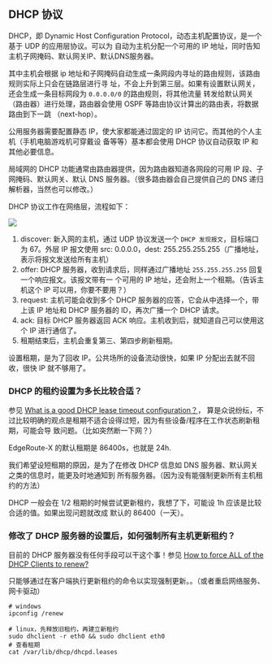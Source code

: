 ## DHCP 协议

DHCP，即 Dynamic Host Configuration Protocol，动态主机配置协议，是一个基于 UDP 的应用层协议。可以为
自动为主机分配一个可用的 IP 地址，同时告知主机子网掩码、默认网关IP、默认DNS服务器。

其中主机会根据 ip 地址和子网掩码自动生成一条网段内寻址的路由规则，该路由规则实际上只会在链路层进行寻
址，不会上升到第三层。如果有设置默认网关，还会生成一条目标网段为 `0.0.0.0/0` 的路由规则，将其他流量
转发给默认网关（路由器）进行处理，路由器会使用 OSPF 等路由协议计算出的路由表，将数据路由到下一跳
（next-hop）。

公用服务器需要配置静态 IP，使大家都能通过固定的 IP 访问它。而其他的个人主机（手机电脑游戏机可穿戴设
备等等）基本都会使用 DHCP 协议自动获取 IP 和其他必要信息。

局域网的 DHCP 功能通常由路由器提供，因为路由器知道各网段的可用 IP 段、子网掩码、默认网关、默认 DNS
服务器。（很多路由器会自己提供自己的 DNS 递归解析器，当然也可以修改。）

DHCP 协议工作在网络层，流程如下：

![](./_imgs/dhcp_flow.png)

1. discover: 新入网的主机，通过 UDP 协议发送一个 `DHCP 发现报文`，目标端口为 67。外层 IP 报文使用
   src: 0.0.0.0，dest: 255.255.255.255（广播地址，表示将报文发送给所有主机）
1. offer: DHCP 服务器，收到请求后，同样通过广播地址 `255.255.255.255` 回复一个响应报文。该报文带有一
   个可用的 IP 地址，还会附上一个租期。（告诉主机这个 IP 可以用，你要不要用？）
1. request: 主机可能会收到多个 DHCP 服务器的应答，它会从中选择一个，带上该 IP 地址和 DHCP 服务器的
   ID，再次广播一个 DHCP 请求。
1. ack: 目标 DHCP 服务器返回 ACK 响应。主机收到后，就知道自己可以使用这个 IP 进行通信了。
1. 租期结束后，主机会重复第三、第四步刷新租期。

设置租期，是为了回收 IP。公共场所的设备流动很快，如果 IP 分配出去就不回收，很快 IP 就不够用了。

### DHCP 的租约设置为多长比较合适？

参见
[What is a good DHCP lease timeout configuration？](https://serverfault.com/questions/251815/what-is-a-good-dhcp-lease-timeout-configuration)，
算是众说纷纭，不过比较明确的观点是租期不适合设得过短，因为有些设备/程序在工作状态刷新租期，可能会导
致问题。（比如突然断一下网？）

EdgeRoute-X 的默认租期是 86400s，也就是 24h.

我们希望设短租期的原因，是为了在修改 DHCP 信息如 DNS 服务器、默认网关之类的信息时，能更及时地通知到
所有服务器。（因为没有能强制更新所有主机租约的方法）

DHCP 一般会在 1/2 租期的时候尝试更新租约，我想了下，可能设 1h 应该是比较合适的值。如果出现问题就改成
默认的 86400（一天）。

### 修改了 DHCP 服务器的设置后，如何强制所有主机更新租约？

目前的 DHCP 服务器没有任何手段可以干这个事！参见
[How to force ALL of the DHCP Clients to renew?](https://stackoverflow.com/questions/28917135/how-to-force-all-of-the-dhcp-clients-to-renew)

只能够通过在客户端执行更新租约的命令以实现强制更新。。（或者重启网络服务、网卡驱动）

```
# windows
ipconfig /renew

# linux，先释放旧租约，再建立新租约
sudo dhclient -r eth0 && sudo dhclient eth0
# 查看租期
cat /var/lib/dhcp/dhcpd.leases
```
